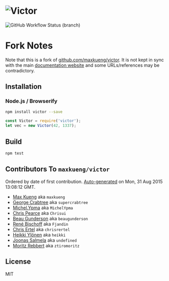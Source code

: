![Victor](./artwork/logo.png)
=============================

![GitHub Workflow Status (branch)](https://img.shields.io/github/workflow/status/a-robu/victor/Node.js%20CI/master)

# Fork Notes

Note that this is a fork of [github.com/maxkueng/victor](https://github.com/maxkueng/victor).
It is not kept in sync with the main [documentation website](http://victorjs.org/) and
some URLs/references may be contradictory.

## Installation

### Node.js / Browserify

```bash
npm install victor --save
```

```javascript
const Victor = require('victor');
let vec = new Victor(42, 1337);
```

## Build

```bash
npm test
```

## Contributors To `maxkueng/victor`

Ordered by date of first contribution. [Auto-generated](https://github.com/dtrejo/node-authors) on Mon, 31 Aug 2015 13:08:12 GMT.

- [Max Kueng](https://github.com/maxkueng) aka `maxkueng`
- [George Crabtree](https://github.com/supercrabtree) aka `supercrabtree`
- [Michel.Ypma](https://github.com/MichelYpma) aka `MichelYpma`
- [Chris Pearce](https://github.com/Chrisui) aka `Chrisui`
- [Beau Gunderson](https://github.com/beaugunderson) aka `beaugunderson`
- [René Bischoff](https://github.com/Fjandin) aka `Fjandin`
- [Chris Ertel](https://github.com/chrisrertel) aka `chrisrertel`
- [Heikki Ylönen](https://github.com/heikki) aka `heikki`
- [Joonas Salmela](https://github.com/undefined) aka `undefined`
- [Moritz Rebbert](https://github.com/ztiromoritz) aka `ztiromoritz`

## License

MIT
